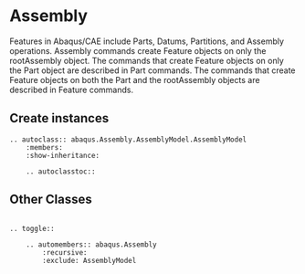 # Assembly

Features in Abaqus/CAE include Parts, Datums, Partitions, and Assembly operations. Assembly commands create Feature objects on only the rootAssembly object. The commands that create Feature objects on only the Part object are described in Part commands. The commands that create Feature objects on both the Part and the rootAssembly objects are described in Feature commands.

## Create instances

```{eval-rst}
.. autoclass:: abaqus.Assembly.AssemblyModel.AssemblyModel
    :members:
    :show-inheritance:

    .. autoclasstoc::

```

## Other Classes

```{eval-rst}

.. toggle::

    .. automembers:: abaqus.Assembly
        :recursive:
        :exclude: AssemblyModel
```

